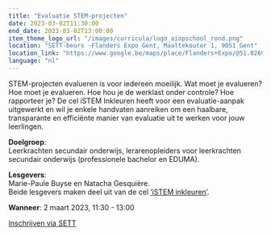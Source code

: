 ```yaml
---
title: "Evaluatie STEM-projecten"
date: 2023-03-02T11:30:00
end_date: 2023-03-02T13:00:00
item_theme_logo_url: "/images/curricula/logo_aiopschool_rond.png"
location: "SETT-beurs -Flanders Expo Gent, Maaltekouter 1, 9051 Gent"
location_link: "https://www.google.be/maps/place/Flanders+Expo/@51.0269081,3.6917903,17z/data=!3m1!4b1!4m5!3m4!1s0x47c373d1f6ae5557:0x284990745ac98e7b!8m2!3d51.0269081!4d3.693979"
language: "nl"
---
```


STEM-projecten evalueren is voor iedereen moeilijk. Wat moet je evalueren? Hoe moet je evalueren. Hoe hou je de werklast onder controle? Hoe rapporteer je?
De cel iSTEM Inkleuren heeft voor een evaluatie-aanpak uitgewerkt en wil je enkele handvaten aanreiken om een haalbare, transparante en efficiënte manier van evaluatie 
uit te werken voor jouw leerlingen.<br>

**Doelgroep**:<br>
Leerkrachten secundair onderwijs, lerarenopleiders voor leerkrachten secundair onderwijs (professionele bachelor en EDUMA).<br>

**Lesgevers**:<br>
Marie-Paule Buyse en Natacha Gesquière.<br>
Beide lesgevers maken deel uit van de cel [‘iSTEM inkleuren’](https://istem.be/).<br>

**Wanneer**: 2 maart 2023, 11:30 - 13:00

[Inschrijven via SETT](https://www.sett-gent.be/nl/activity/evaluatie-stem-projecten/)

